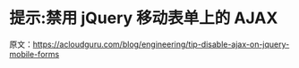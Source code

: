 # 提示:禁用 jQuery 移动表单上的 AJAX

原文：<https://acloudguru.com/blog/engineering/tip-disable-ajax-on-jquery-mobile-forms>